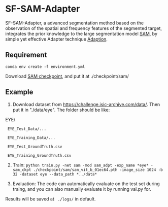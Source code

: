 # SF-SAM-Adapter

SF-SAM-Adapter, a advanced segmentation method based on the observation of the spatial and frequency features of the segmented target, integrates the prior knowledge to the large segmentation model [SAM](https://github.com/facebookresearch/segment-anything), by simple yet effective Adapter technique [Adaption](https://lightning.ai/pages/community/tutorial/lora-llm/).


## Requirement

``conda env create -f environment.yml``

Download [SAM checkpoint](https://dl.fbaipublicfiles.com/segment_anything/sam_vit_b_01ec64.pth), and put it at ./checkpoint/sam/

## Example

1. Download dataset from https://challenge.isic-archive.com/data/. Then put it in "./data/eye". The folder should be like:

EYE/

     EYE_Test_Data/...
     
     EYE_Training_Data/...
     
     EYE_Test_GroundTruth.csv
     
     EYE_Training_GroundTruth.csv
    
2. Train: ``python train.py -net sam -mod sam_adpt -exp_name *eye* -sam_ckpt ./checkpoint/sam/sam_vit_b_01ec64.pth -image_size 1024 -b 32 -dataset eye --data_path *../data*``
 

3. Evaluation: The code can automatically evaluate on the test set during traing, and you can also manually evaluate it by running val.py for.


Results will be saved at `` ./logs/`` in default.




